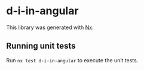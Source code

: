 # d-i-in-angular

This library was generated with [Nx](https://nx.dev).

## Running unit tests

Run `nx test d-i-in-angular` to execute the unit tests.
